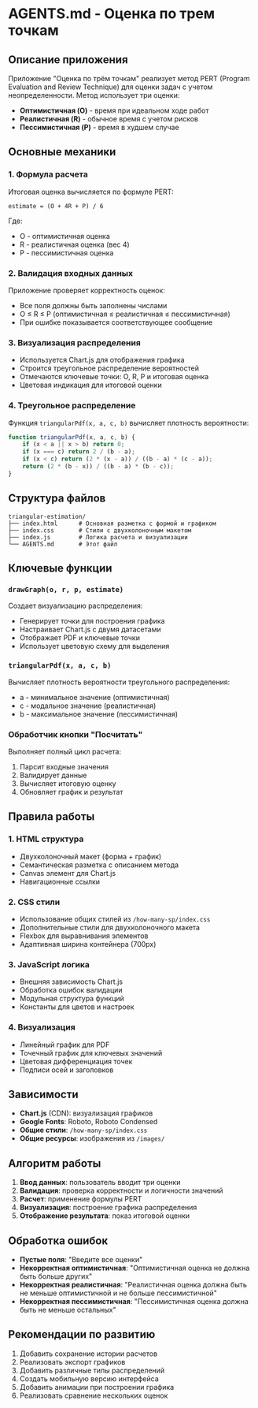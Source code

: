 # AGENTS.md - Оценка по трем точкам

## Описание приложения

Приложение "Оценка по трём точкам" реализует метод PERT (Program Evaluation and Review Technique) для оценки задач с учетом неопределенности. Метод использует три оценки:
- **Оптимистичная (O)** - время при идеальном ходе работ
- **Реалистичная (R)** - обычное время с учетом рисков
- **Пессимистичная (P)** - время в худшем случае

## Основные механики

### 1. Формула расчета
Итоговая оценка вычисляется по формуле PERT:
```
estimate = (O + 4R + P) / 6
```
Где:
- O - оптимистичная оценка
- R - реалистичная оценка (вес 4)
- P - пессимистичная оценка

### 2. Валидация входных данных
Приложение проверяет корректность оценок:
- Все поля должны быть заполнены числами
- O ≤ R ≤ P (оптимистичная ≤ реалистичная ≤ пессимистичная)
- При ошибке показывается соответствующее сообщение

### 3. Визуализация распределения
- Используется Chart.js для отображения графика
- Строится треугольное распределение вероятностей
- Отмечаются ключевые точки: O, R, P и итоговая оценка
- Цветовая индикация для итоговой оценки

### 4. Треугольное распределение
Функция `triangularPdf(x, a, c, b)` вычисляет плотность вероятности:
```javascript
function triangularPdf(x, a, c, b) {
    if (x < a || x > b) return 0;
    if (x === c) return 2 / (b - a);
    if (x < c) return (2 * (x - a)) / ((b - a) * (c - a));
    return (2 * (b - x)) / ((b - a) * (b - c));
}
```

## Структура файлов

```
triangular-estimation/
├── index.html      # Основная разметка с формой и графиком
├── index.css       # Стили с двухколоночным макетом
├── index.js        # Логика расчета и визуализации
└── AGENTS.md       # Этот файл
```

## Ключевые функции

### `drawGraph(o, r, p, estimate)`
Создает визуализацию распределения:
- Генерирует точки для построения графика
- Настраивает Chart.js с двумя датасетами
- Отображает PDF и ключевые точки
- Использует цветовую схему для выделения

### `triangularPdf(x, a, c, b)`
Вычисляет плотность вероятности треугольного распределения:
- a - минимальное значение (оптимистичная)
- c - модальное значение (реалистичная)
- b - максимальное значение (пессимистичная)

### Обработчик кнопки "Посчитать"
Выполняет полный цикл расчета:
1. Парсит входные значения
2. Валидирует данные
3. Вычисляет итоговую оценку
4. Обновляет график и результат

## Правила работы

### 1. HTML структура
- Двухколоночный макет (форма + график)
- Семантическая разметка с описанием метода
- Canvas элемент для Chart.js
- Навигационные ссылки

### 2. CSS стили
- Использование общих стилей из `/how-many-sp/index.css`
- Дополнительные стили для двухколоночного макета
- Flexbox для выравнивания элементов
- Адаптивная ширина контейнера (700px)

### 3. JavaScript логика
- Внешняя зависимость Chart.js
- Обработка ошибок валидации
- Модульная структура функций
- Константы для цветов и настроек

### 4. Визуализация
- Линейный график для PDF
- Точечный график для ключевых значений
- Цветовая дифференциация точек
- Подписи осей и заголовков

## Зависимости

- **Chart.js** (CDN): визуализация графиков
- **Google Fonts**: Roboto, Roboto Condensed
- **Общие стили**: `/how-many-sp/index.css`
- **Общие ресурсы**: изображения из `/images/`

## Алгоритм работы

1. **Ввод данных**: пользователь вводит три оценки
2. **Валидация**: проверка корректности и логичности значений
3. **Расчет**: применение формулы PERT
4. **Визуализация**: построение графика распределения
5. **Отображение результата**: показ итоговой оценки

## Обработка ошибок

- **Пустые поля**: "Введите все оценки"
- **Некорректная оптимистичная**: "Оптимистичная оценка не должна быть больше других"
- **Некорректная реалистичная**: "Реалистичная оценка должна быть не меньше оптимистичной и не больше пессимистичной"
- **Некорректная пессимистичная**: "Пессимистичная оценка должна быть не меньше остальных"

## Рекомендации по развитию

1. Добавить сохранение истории расчетов
2. Реализовать экспорт графиков
3. Добавить различные типы распределений
4. Создать мобильную версию интерфейса
5. Добавить анимации при построении графика
6. Реализовать сравнение нескольких оценок 